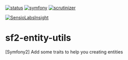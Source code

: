 [![status](https://img.shields.io/badge/status-dev-red.svg)](https://github.com/steevanb/sf2-entity-utils)
[![symfony](https://img.shields.io/badge/symfony-%3E%3D%202.3-blue.svg)](https://symfony.com/)
[![scrutinizer](https://img.shields.io/badge/scrutinizer-10%2F10-brightgreen.svg)](https://scrutinizer-ci.com/g/steevanb/sf2-entity-utils/inspections/af2716f7-5a51-465d-968e-0bfb8d390059)

[![SensioLabsInsight](https://insight.sensiolabs.com/projects/0098ee02-6361-438d-a219-120ade5040ac/big.png)](https://insight.sensiolabs.com/projects/0098ee02-6361-438d-a219-120ade5040ac)

# sf2-entity-utils
[Symfony2] Add some traits to help you creating entities
